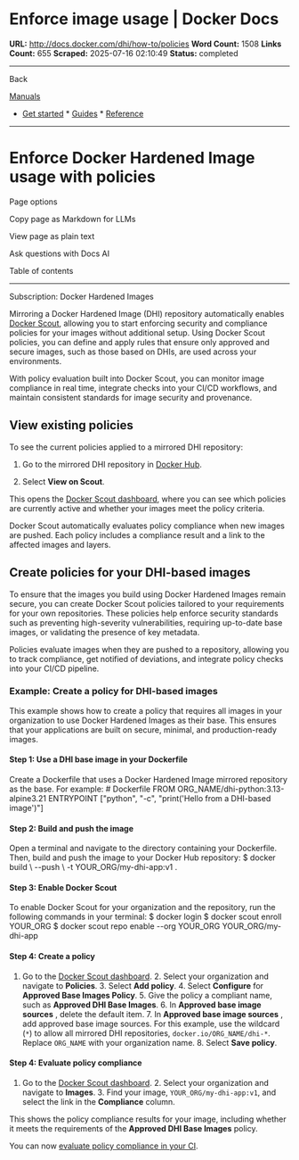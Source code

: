 # Enforce image usage | Docker Docs

**URL:** http://docs.docker.com/dhi/how-to/policies
**Word Count:** 1508
**Links Count:** 655
**Scraped:** 2025-07-16 02:10:49
**Status:** completed

---

Back

[Manuals](https://docs.docker.com/manuals/)

  * [Get started](http://docs.docker.com/get-started/)   * [Guides](http://docs.docker.com/guides/)   * [Reference](http://docs.docker.com/reference/)

* * *

# Enforce Docker Hardened Image usage with policies

Page options

Copy page as Markdown for LLMs

View page as plain text

Ask questions with Docs AI

Table of contents

* * *

Subscription: Docker Hardened Images

Mirroring a Docker Hardened Image \(DHI\) repository automatically enables [Docker Scout](http://docs.docker.com/scout/), allowing you to start enforcing security and compliance policies for your images without additional setup. Using Docker Scout policies, you can define and apply rules that ensure only approved and secure images, such as those based on DHIs, are used across your environments.

With policy evaluation built into Docker Scout, you can monitor image compliance in real time, integrate checks into your CI/CD workflows, and maintain consistent standards for image security and provenance.

## View existing policies

To see the current policies applied to a mirrored DHI repository:

  1. Go to the mirrored DHI repository in [Docker Hub](https://hub.docker.com).

  2. Select **View on Scout**.

This opens the [Docker Scout dashboard](https://scout.docker.com), where you can see which policies are currently active and whether your images meet the policy criteria.

Docker Scout automatically evaluates policy compliance when new images are pushed. Each policy includes a compliance result and a link to the affected images and layers.

## Create policies for your DHI-based images

To ensure that the images you build using Docker Hardened Images remain secure, you can create Docker Scout policies tailored to your requirements for your own repositories. These policies help enforce security standards such as preventing high-severity vulnerabilities, requiring up-to-date base images, or validating the presence of key metadata.

Policies evaluate images when they are pushed to a repository, allowing you to track compliance, get notified of deviations, and integrate policy checks into your CI/CD pipeline.

### Example: Create a policy for DHI-based images

This example shows how to create a policy that requires all images in your organization to use Docker Hardened Images as their base. This ensures that your applications are built on secure, minimal, and production-ready images.

#### Step 1: Use a DHI base image in your Dockerfile

Create a Dockerfile that uses a Docker Hardened Image mirrored repository as the base. For example:               # Dockerfile     FROM ORG_NAME/dhi-python:3.13-alpine3.21          ENTRYPOINT ["python", "-c", "print('Hello from a DHI-based image')"]

#### Step 2: Build and push the image

Open a terminal and navigate to the directory containing your Dockerfile. Then, build and push the image to your Docker Hub repository:               $ docker build \       --push \       -t YOUR_ORG/my-dhi-app:v1 .     

#### Step 3: Enable Docker Scout

To enable Docker Scout for your organization and the repository, run the following commands in your terminal:               $ docker login     $ docker scout enroll YOUR_ORG     $ docker scout repo enable --org YOUR_ORG YOUR_ORG/my-dhi-app     

#### Step 4: Create a policy

  1. Go to the [Docker Scout dashboard](https://scout.docker.com).   2. Select your organization and navigate to **Policies**.   3. Select **Add policy**.   4. Select **Configure** for **Approved Base Images Policy**.   5. Give the policy a compliant name, such as **Approved DHI Base Images**.   6. In **Approved base image sources** , delete the default item.   7. In **Approved base image sources** , add approved base image sources. For this example, use the wildcard \(`*`\) to allow all mirrored DHI repositories, `docker.io/ORG_NAME/dhi-*`. Replace `ORG_NAME` with your organization name.   8. Select **Save policy**.

#### Step 4: Evaluate policy compliance

  1. Go to the [Docker Scout dashboard](https://scout.docker.com).   2. Select your organization and navigate to **Images**.   3. Find your image, `YOUR_ORG/my-dhi-app:v1`, and select the link in the **Compliance** column.

This shows the policy compliance results for your image, including whether it meets the requirements of the **Approved DHI Base Images** policy.

You can now [evaluate policy compliance in your CI](http://docs.docker.com/scout/policy/ci/).